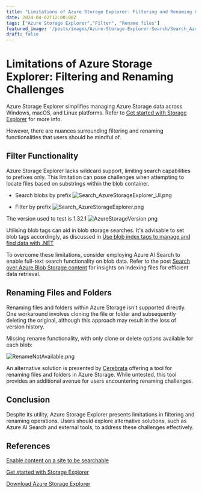 ```yaml
---
title: "Limitations of Azure Storage Explorer: Filtering and Renaming Challenges"
date: 2024-04-02T12:00:00Z
tags: ["Azure Storage Explorer","Filter", "Rename files"]
featured_image: '/posts/images/Azure-Storage-Explorer-Search/Search_AzureStorageExplorer_UI.png'
draft: false
---
```


# Limitations of Azure Storage Explorer: Filtering and Renaming Challenges

Azure Storage Explorer simplifies managing Azure Storage data across Windows, macOS, and Linux platforms. Refer to [Get started with Storage Explorer](https://learn.microsoft.com/en-us/azure/storage/storage-explorer/vs-azure-tools-storage-manage-with-storage-explorer?tabs=windows&wt.mc_id=MVP_308367) for more info.

However, there are nuances surrounding filtering and renaming functionalities that users should be mindful of.

## Filter Functionality
 
Azure Storage Explorer lacks wildcard support, limiting search capabilities to prefixes only. This limitation can pose challenges when attempting to locate files based on substrings within the blob container.

- Search blobs by prefix
![Search_AzureStorageExplorer_UI.png](../images/Azure-Storage-Explorer-Search/Search_AzureStorageExplorer_UI.png)

- Filter by prefix
![Search_AzureStorageExplorer.png](../images/Azure-Storage-Explorer-Search/Search_AzureStorageExplorer.png)

The version used to test is 1.32.1 
![AzureStorageVersion.png](../images/Azure-Storage-Explorer-Search/AzureStorageVersion.png)

Utilising blob tags can aid in blob storage searches. It's advisable to set blob tags accordingly, as discussed in [Use blob index tags to manage and find data with .NET](https://learn.microsoft.com/en-us/azure/storage/blobs/storage-blob-tags?wt.mc_id=MVP_308367)

To overcome these limitations, consider employing Azure AI Search to enable full-text search functionality on blob data. Refer to the post [Search over Azure Blob Storage content](https://learn.microsoft.com/en-us/azure/search/search-blob-storage-integration?wt.mc_id=MVP_308367) for insights on indexing files for efficient data retrieval.

## Renaming Files and Folders

Renaming files and folders within Azure Storage isn't supported directly. One workaround involves cloning the file or folder and subsequently deleting the original, although this approach may result in the loss of version history.

Missing rename functionality, with only clone or delete options available for each blob:

![RenameNotAvailable.png](../images/Azure-Storage-Explorer-Search/RenameNotAvailable.png)

An alternative solution is presented by [Cerebrata](https://cerebrata.com/blog/renaming-files-and-folders-in-azure-file-storage#:~:text=To%20rename%20a%20file%20or,popup%20window%20that%20opens%20up) offering a tool for renaming files and folders in Azure Storage. While untested, this tool provides an additional avenue for users encountering renaming challenges.

## Conclusion

Despite its utility, Azure Storage Explorer presents limitations in filtering and renaming operations. Users should explore alternative solutions, such as Azure AI Search and external tools, to address these challenges effectively.

## References

[Enable content on a site to be searchable](https://learn.microsoft.com/en-us/sharepoint/make-site-content-searchable?wt.mc_id=MVP_308367)

[Get started with Storage Explorer](https://learn.microsoft.com/en-us/azure/storage/storage-explorer/vs-azure-tools-storage-manage-with-storage-explorer?tabs=windows&wt.mc_id=MVP_308367)

[Download Azure Storage Explorer](https://azure.microsoft.com/en-gb/products/storage/storage-explorer)